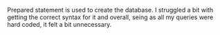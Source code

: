 Prepared statement is used to create the database. I struggled a bit with getting the correct syntax 
for it and overall, seing as all my queries were hard coded, it felt a bit unnecessary.